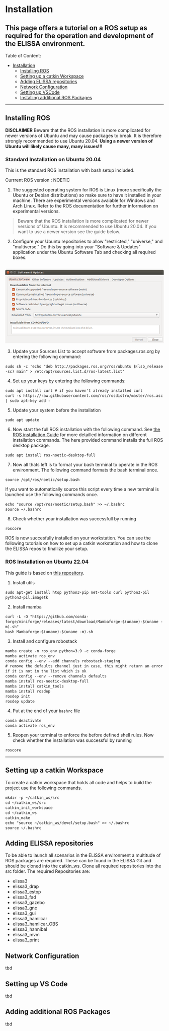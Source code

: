 # Installation

This page offers a tutorial on a ROS setup as required for the operation and development of the ELISSA environment.
---

Table of Content:
- [Installation](#installation)
  - [Installing ROS](#installing-ros)
  - [Setting up a catkin Workspace](#setting-up-a-catkin-workspace)
  - [Adding ELISSA repositories](#adding-elissa-repositories)
  - [Network Configuration](#network-configuration)
  - [Setting up VSCode](#setting-up-vscode)
  - [Installing additional ROS Packages](#installing-additional-ros-packages)

---

## Installing ROS

**DISCLAIMER** Beware that the ROS installation is more complicated for newer versions of Ubuntu and may cause packages to break. It is therefore strongly recommended to use Ubuntu 20.04. **Using a newer version of Ubuntu will likely cause many, many issues!!!**

### Standard Installation on Ubuntu 20.04

This is the standard ROS installation with bash setup included. 

Currrent ROS version : NOETIC

1. The suggested operating system for ROS is Linux (more specifically the Ubuntu or Debian distributions) so make sure to have it installed in your machine. There are experimental versions avaiable for Windows and Arch Linux. Refer to the ROS documentation for further information on experimental versions. 

> Beware that the ROS installation is more complicated for newer versions of Ubuntu. It is recommended to use Ubuntu 20.04. If you want to use a newer version see the guide below.

2. Configure your Ubuntu repositories to allow "restricted," "universe," and "multiverse."
Do this by going into your "Software & Updates" application under the Ubuntu Software Tab and checking all required boxes. 

<br> <img src="wiki/graphics/Software Sources.png" alt="Software Sources" width="800">

3. Update your Sources List to accept software from packages.ros.org by entering the following command:

```shell
sudo sh -c 'echo "deb http://packages.ros.org/ros/ubuntu $(lsb_release -sc) main" > /etc/apt/sources.list.d/ros-latest.list'
```

4. Set up your keys by entering the following commands:

```shell
sudo apt install curl # if you haven't already installed curl
curl -s https://raw.githubusercontent.com/ros/rosdistro/master/ros.asc | sudo apt-key add -
```

5. Update your system before the installation

```shell
sudo apt update
```

6. Now start the full ROS installation with the following command. See [the ROS installation Guide](http://wiki.ros.org/noetic/Installation/Ubuntu) for more detailled information on different installation commands. The here provided command installs the full ROS desktop package.

```shell
sudo apt install ros-noetic-desktop-full
```

7. Now all thats left is to format your bash terminal to operate in the ROS environment. The following command formats the bash terminal once.

```shell
source /opt/ros/noetic/setup.bash
```

If you want to automatically source this script every time a new terminal is launched use the following commands once. 

```shell
echo "source /opt/ros/noetic/setup.bash" >> ~/.bashrc
source ~/.bashrc
```
8. Check whether your installation was successfull by running
```shell
roscore
```

ROS is now succesfully installed on your workstation. You can see the following tutorials on how to set up a catkin workstation and how to clone the ELISSA repos to finallize your setup.

### ROS Installation on Ubuntu 22.04

This guide is based on [this repository](https://github.com/lesaf92/ros_noetic_ubuntu22/blob/main/README.md?plain=1).

1. Install utils
```shell
sudo apt-get install htop python3-pip net-tools curl python3-pil python3-pil.imagetk
```
2. Install mamba
```shell
curl -L -O "https://github.com/conda-forge/miniforge/releases/latest/download/Mambaforge-$(uname)-$(uname -m).sh"
bash Mambaforge-$(uname)-$(uname -m).sh
```
3. Install and configure robostack
```shell
mamba create -n ros_env python=3.9 -c conda-forge
mamba activate ros_env
conda config --env --add channels robostack-staging
# remove the defaults channel just in case, this might return an error if it is not in the list which is ok
conda config --env --remove channels defaults
mamba install ros-noetic-desktop-full
mamba install catkin_tools
mamba install rosdep
rosdep init
rosdep update
```
4. Put at the end of your `bashrc` file
```shell
conda deactivate
conda activate ros_env
```

5. Reopen your terminal to enforce the before defined shell rules. Now check whether the installation was successful by running

```shell
roscore
```
--- 

## Setting up a catkin Workspace

To create a catkin workspace that holds all code and helps to build the project use the following commands.
```shell
mkdir -p ~/catkin_ws/src
cd ~/catkin_ws/src
catkin_init_workspace
cd ~/catkin_ws
catkin_make
echo "source ~/catkin_ws/devel/setup.bash" >> ~/.bashrc
source ~/.bashrc
```

## Adding ELISSA repositories

To be able to launch all scenarios in the ELISSA environment a multitude of ROS packages are required. These can be found in the ELISSA Git and should be cloned into the catkin_ws.
Clone all required repositories into the src folder.
The required Repositories are:
- elissa3
- elissa3_drap
- elissa3_estop
- elissa3_fad
- elissa3_gazebo
- elissa3_gnc
- elissa3_gui
- elissa3_hamilcar
- elissa3_hamilcar_OBS
- elissa3_hannibal
- elissa3_mvm
- elissa3_print

## Network Configuration

tbd

## Setting up VS Code

tbd

## Adding additional ROS Packages

tbd
